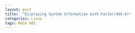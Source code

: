 ```yaml
---
layout: post
title:  "Displaying System Information with Facter(405-6)"
categories: Linux
tags: RHCA 405
---
```

